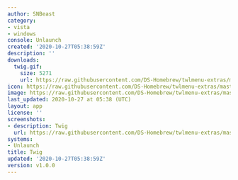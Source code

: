 ```yaml
---
author: SNBeast
category:
- vista
- windows
console: Unlaunch
created: '2020-10-27T05:38:59Z'
description: ''
downloads:
  twig.gif:
    size: 5271
    url: https://raw.githubusercontent.com/DS-Homebrew/twlmenu-extras/master/_nds/TWiLightMenu/unlaunch/backgrounds/twig.gif
icon: https://raw.githubusercontent.com/DS-Homebrew/twlmenu-extras/master/_nds/TWiLightMenu/unlaunch/backgrounds/twig.gif
image: https://raw.githubusercontent.com/DS-Homebrew/twlmenu-extras/master/_nds/TWiLightMenu/unlaunch/backgrounds/twig.gif
last_updated: 2020-10-27 at 05:38 (UTC)
layout: app
license: ''
screenshots:
- description: Twig
  url: https://raw.githubusercontent.com/DS-Homebrew/twlmenu-extras/master/_nds/TWiLightMenu/unlaunch/backgrounds/twig.gif
systems:
- Unlaunch
title: Twig
updated: '2020-10-27T05:38:59Z'
version: v1.0.0
---
```

